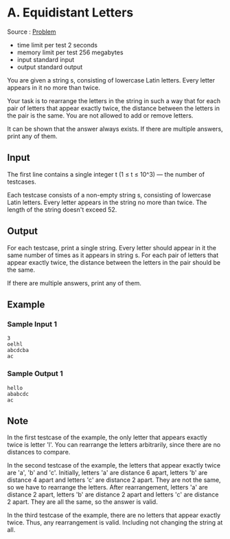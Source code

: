 # A. Equidistant Letters

Source : [Problem](https://codeforces.com/problemset/problem/1626/A)

- time limit per test 2 seconds
- memory limit per test 256 megabytes
- input standard input
- output standard output

You are given a string s, consisting of lowercase Latin letters. Every letter appears in it no more than twice.

Your task is to rearrange the letters in the string in such a way that for each pair of letters that appear exactly twice, the distance between the letters in the pair is the same. You are not allowed to add or remove letters.

It can be shown that the answer always exists. If there are multiple answers, print any of them.

## Input

The first line contains a single integer t (1 ≤ t ≤ 10^3) — the number of testcases.

Each testcase consists of a non-empty string s, consisting of lowercase Latin letters. Every letter appears in the string no more than twice. The length of the string doesn't exceed 52.

## Output

For each testcase, print a single string. Every letter should appear in it the same number of times as it appears in string s. For each pair of letters that appear exactly twice, the distance between the letters in the pair should be the same.

If there are multiple answers, print any of them.

## Example

### Sample Input 1

    3
    oelhl
    abcdcba
    ac

### Sample Output 1

    hello
    ababcdc
    ac

## Note

In the first testcase of the example, the only letter that appears exactly twice is letter 'l'. You can rearrange the letters arbitrarily, since there are no distances to compare.

In the second testcase of the example, the letters that appear exactly twice are 'a', 'b' and 'c'. Initially, letters 'a' are distance 6
apart, letters 'b' are distance 4
apart and letters 'c' are distance 2
apart. They are not the same, so we have to rearrange the letters. After rearrangement, letters 'a' are distance 2
apart, letters 'b' are distance 2
apart and letters 'c' are distance 2
apart. They are all the same, so the answer is valid.

In the third testcase of the example, there are no letters that appear exactly twice. Thus, any rearrangement is valid. Including not changing the string at all.

